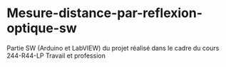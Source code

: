 # Mesure-distance-par-reflexion-optique-sw
Partie SW (Arduino et LabVIEW) du projet réalisé dans le cadre du cours 244-R44-LP Travail et profession
